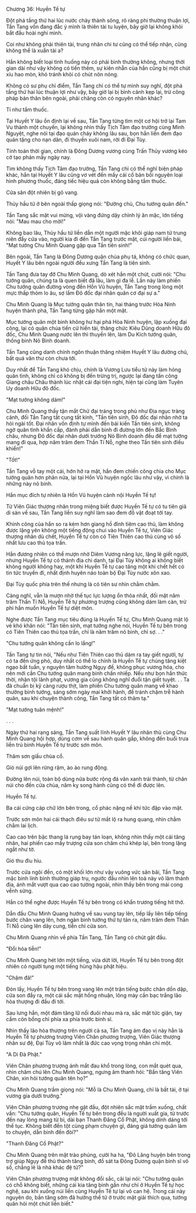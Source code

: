




Chương 36: Huyền Tế tự


Đột phá tầng thứ hai lúc nước chảy thành sông, rõ ràng phi thường thuận lợi, Tần Tang vốn đang đắc ý mình là thiên tài tu luyện, bây giờ lại không khỏi bắt đầu hoài nghi mình.

Coi như không phải thiên tài, trung nhân chi tư cũng có thể tiếp nhận, cũng không thể là xuẩn tài a?

Hắn không biết loại tình huống này có phải bình thường không, nhưng thời gian dài như vậy không có tiến thêm, sự kiên nhẫn của hắn cũng bị một chút xíu hao mòn, khó tránh khỏi có chút nôn nóng.

Không có sư phụ chỉ điểm, Tần Tang chỉ có thể tự mình suy nghĩ, đột phá tầng thứ hai lúc thuận lợi như vậy, bây giờ lại bị bình cảnh kẹp lại, trừ công pháp bản thân bên ngoài, phải chăng còn có nguyên nhân khác?

Tỉ như tắm thuốc.

Tại Huyết Y lâu ổn định lại về sau, Tần Tang từng tìm một cơ hội trở lại Tam Vu thành một chuyến, lại không nhìn thấy Tịch Tâm đạo trưởng cùng Minh Nguyệt, nghe nói tại đạo quán cháy không lâu sau, bọn hắn liền đem đạo quán tặng cho nạn dân, đi thuyền xuôi nam, rời đi Đại Tùy.

Tính toán thời gian, chính là Đông Dương vương cùng Trấn Thủy vương kéo cờ tạo phản mấy ngày nay.

Tìm không thấy Tịch Tâm đạo trưởng, Tần Tang chỉ có thể nghĩ biện pháp khác, hắn tại Huyết Y lâu cũng vơ vét đến mấy cái cố bản bồi nguyên loại hình phương thuốc, đáng tiếc hiệu quả còn không bằng tắm thuốc.

Cửa sân đột nhiên bị gõ vang.

Thủy hầu tử ở bên ngoài thấp giọng nói: "Đường chủ, Chu tướng quân đến."

Tần Tang sắc mặt vui mừng, vội vàng đứng dậy chỉnh lý ăn mặc, lớn tiếng nói: "Mau mau cho mời!"

Không bao lâu, Thủy hầu tử liền dẫn một người mặc khôi giáp nam tử trung niên đẩy cửa vào, người kia đi đến Tần Tang trước mặt, cúi người liền bái, "Mạt tướng Chu Minh Quang gặp qua Tần tiên sinh!"

Bên ngoài, Tần Tang là Đông Dương quận chúa phụ tá, không có chức quan, Huyết Y lâu bên ngoài người đều xưng Tần Tang là tiên sinh.

Tần Tang đưa tay đỡ Chu Minh Quang, dò xét hắn một chút, cười nói: "Chu tướng quân, chúng ta là quen biết đã lâu, làm gì đa lễ. Lần này làm phiền Chu tướng quân đường vòng đến Hồn Vũ huyện, Tần Tang trong lòng một mực thấp thỏm lo âu, sợ lầm Đô đốc đại nhân quân cơ đại sự a."

Chu Minh Quang là Mục tướng quân thân tín, hai tháng trước Hòa Ninh huyện thành phá, Tần Tang từng gặp hắn một mặt.

Mục tướng quân một binh không hư hại phá Hòa Ninh huyện, lập xuống đại công, lại có quận chúa tiến cử hiền tài, thăng chức Kiêu Dũng doanh Hữu đô đốc, Chu Minh Quang nước lên thì thuyền lên, làm Du Kích tướng quân, thống binh Nỏ Binh doanh.

Tần Tang cũng danh chính ngôn thuận thăng nhiệm Huyết Y lâu đường chủ, bất quá văn thư còn chưa tới.

Duy nhất để Tần Tang khó chịu, chính là Vương Lưu tiểu tử này làm hỏng quân tình, không chỉ có không bị đến trừng trị, ngược lại đang tấn công Giang châu Châu thành lúc nhặt cái đại tiện nghi, hiện tại cũng làm Tuyên Uy doanh Hữu đô đốc.

"Mạt tướng không dám!"

Chu Minh Quang thấy tận mắt Chử đại tráng trong phủ như Địa ngục tràng cảnh, đối Tần Tang tất cung tất kính, "Tần tiên sinh, Đô đốc đại nhân nhờ ta hỏi ngài tốt. Đại nhân vốn định tự mình đến bái kiến Tần tiên sinh, không ngờ quân tình khẩn cấp, đành phải dẫn binh đi đường lớn đến Bắc Bình châu, nhưng Đô đốc đại nhân dưới trướng Nỏ Binh doanh đều để mạt tướng mang đi qua, hợp năm trăm đem Thần Tí Nỗ, nghe theo Tần tiên sinh điều khiển!"

"Tốt!"

Tần Tang vỗ tay một cái, hớn hở ra mặt, hắn đem chiến công chia cho Mục tướng quân hơn phân nửa, lại tại Hồn Vũ huyện ngốc lâu như vậy, vì chính là những này nỏ binh.

Hắn mục đích tự nhiên là Hồn Vũ huyện cảnh nội Huyền Tế tự!

Từ Viên Giác thượng nhân trong miệng biết được Huyền Tế tự có tu tiên giả di sản về sau, Tần Tang liền suy nghĩ làm sao đem đồ vật đoạt tới tay.

Khinh công của hắn so ra kém hơn giang hồ đỉnh tiêm cao thủ, làm không được lặng yên không một tiếng động chui vào Huyền Tế tự, Viên Giác thượng nhân dù chết, Huyền Tế tự còn có Tiên Thiên cao thủ cùng vô số nhất lưu cao thủ tọa trấn.

Hắn đương nhiên có thể mượn nhờ Diêm Vương năng lực, lặng lẽ giết người, nhưng Huyền Tế tự có thánh địa chi danh, tại Đại Tùy không ai không biết không người không hay, một khi Huyền Tế tự cao tăng một khi chết hết có tin tức truyền đi, nhất định huyên náo toàn bộ Đại Tùy nước xôn xao.

Đại Tùy quốc phía trên thế nhưng là có tiên sư nhìn chằm chằm.

Càng nghĩ, vẫn là mượn nhờ thế tục lực lượng ổn thỏa nhất, đối mặt năm trăm Thần Tí Nỗ, Huyền Tế tự phương trượng cũng không dám làm càn, trừ phi hắn muốn Huyền Tế tự diệt môn.

Nghe được Tần Tang mục tiêu đúng là Huyền Tế tự, Chu Minh Quang mặt lộ vẻ khó khăn nói: "Tần tiên sinh, mạt tướng nghe nói, Huyền Tế tự bên trong có Tiên Thiên cao thủ tọa trấn, chỉ là năm trăm nỏ binh, chỉ sợ. . ."

"Chu tướng quân không cần lo lắng!"

Tần Tang tự tin nói, "Nếu như Tiên Thiên cao thủ dám ra tay giết người, tự có ta đến ứng phó, duy nhất có thể lo chính là Huyền Tế tự chúng tăng kiệt ngạo bất tuần, y nguyên tâm hướng Ngụy đế, không phục vương hóa, cho nên mới cần Chu tướng quân mang binh chấn nhiếp. Nếu như bọn hắn thức thời, nhận tội lãnh phạt, vương gia cũng không nghĩ đuổi tận giết tuyệt. . . Ta đã chuẩn bị kỹ càng rượu thịt, làm phiền Chu tướng quân mang về khao thưởng binh tướng, sáng sớm ngày mai khởi hành, để tránh chậm trễ hành quân, sau khi chuyện thành công, Tần Tang tất có thâm tạ."

"Mạt tướng tuân mệnh!"

. . .

Ngày thứ hai rạng sáng, Tần Tang suất lĩnh Huyết Y lâu nhân thủ cùng Chu Minh Quang hội hợp, dùng cơm về sau hành quân gấp, không đến buổi trưa liền trú binh Huyền Tế tự trước sơn môn.

Thâm sơn giấu chùa cổ.

Gió núi gợi lên rừng rậm, ào ào rung động.

Đường lên núi, toàn bộ dùng nửa bước rộng đá vân xanh trải thành, từ chân núi cho đến cửa chùa, năm kỵ song hành cũng có thể đi được lên.

Huyền Tế tự.

Ba cái cứng cáp chữ lớn bên trong, cổ phác nặng nề khí tức đập vào mặt.

Trước sơn môn hai cái thạch điêu sư tử mắt lộ ra hung quang, nhìn chằm chằm lai lịch.

Cao cao trên bậc thang lá rụng bay tán loạn, không nhìn thấy một cái tăng nhân, hai phiến cao mấy trượng cửa son chăm chú khép lại, bên trong lặng ngắt như tờ.

Gió thu đìu hiu.

Trước cửa ngôi đền, có một khối lớn như vậy vuông vức sân bãi, Tần Tang mặc binh lính bình thường giáp trụ, ngước đầu nhìn lên toà này võ lâm thánh địa, ánh mắt vượt qua cao cao tường ngoài, nhìn thấy bên trong mái cong vểnh sừng.

Hắn có thể nghe được Huyền Tế tự bên trong có khẩn trương tiếng hít thở.

Dẫn đầu Chu Minh Quang hướng về sau vung tay lên, tiếp lấy liên tiếp tiếng bước chân vang lên, hơn ngàn binh tướng thứ tự tản ra, năm trăm đem Thần Tí Nỗ cùng lên dây cung, tiễn chỉ cửa son.

Chu Minh Quang nhìn về phía Tần Tang, Tần Tang có chút gật đầu.

"Đổi hỏa tiễn!"

Chu Minh Quang hét lớn một tiếng, vừa dứt lời, Huyền Tế tự bên trong đột nhiên có người tụng một tiếng hùng hậu phật hiệu.

"Chậm đã!"

Đón lấy, Huyền Tế tự bên trong vang lên một trận tiếng bước chân dồn dập, cửa son đẩy ra, một cái sắc mặt hồng nhuận, lông mày cần bạc trắng lão hòa thượng đi đầu đi tới.

Sau lưng hắn, một đám tăng lữ nối đuôi nhau mà ra, sắc mặt tức giận, tay cầm côn bổng chỉ phía xa phía trước binh sĩ.

Nhìn thấy lão hòa thượng trên người cà sa, Tần Tang ám đạo vị này hẳn là Huyền Tế tự phương trượng Viên Chân phương trượng, Viên Giác thượng nhân sư đệ, Đại Tùy võ lâm nhất là đức cao vọng trọng nhân chi một.

"A Di Đà Phật."

Viên Chân phương trượng ánh mắt đau khổ trong lòng, con mắt quét qua, nhìn chăm chú lên Chu Minh Quang, ngưng âm thanh hỏi: "Bần tăng Viên Chân, xin hỏi tướng quân tên họ?"

Chu Minh Quang trầm giọng nói: "Mỗ là Chu Minh Quang, chỉ là bất tài, ở tại vương gia dưới trướng."

Viên Chân phương trượng nhẹ gật đầu, đột nhiên sắc mặt trầm xuống, chất vấn: "Chu tướng quân, Huyền Tế tự bên trong đều là người xuất gia, từ trước đến nay lòng mang từ bi, dài bạn Thanh Đăng Cổ Phật, không dính dáng tới thế tục. Không biết đến tột cùng phạm chuyện gì, đáng giá tướng quân làm to chuyện, dẫn binh đến đòi?"

"Thanh Đăng Cổ Phật?"

Chu Minh Quang trên mặt trào phúng, cười ha ha, "Đô Lăng huyện bên trong trợ giúp Ngụy đế thủ thành tăng binh, đồ sát ta Đông Dương quận binh sĩ vô số, chẳng lẽ là nhà khác đệ tử?"

Viên Chân phương trượng mặt không đổi sắc, cãi lại nói: "Chu tướng quân có chỗ không biết, những cái kia tăng binh gần như chỉ ở Huyền Tế tự học nghệ, sau khi xuống núi liền cùng Huyền Tế tự lại vô can hệ. Trong cái này nguyên do, bần tăng sớm đã hướng thế tử ở trước mặt giải thích qua, tướng quân hỏi một chút liền biết."




